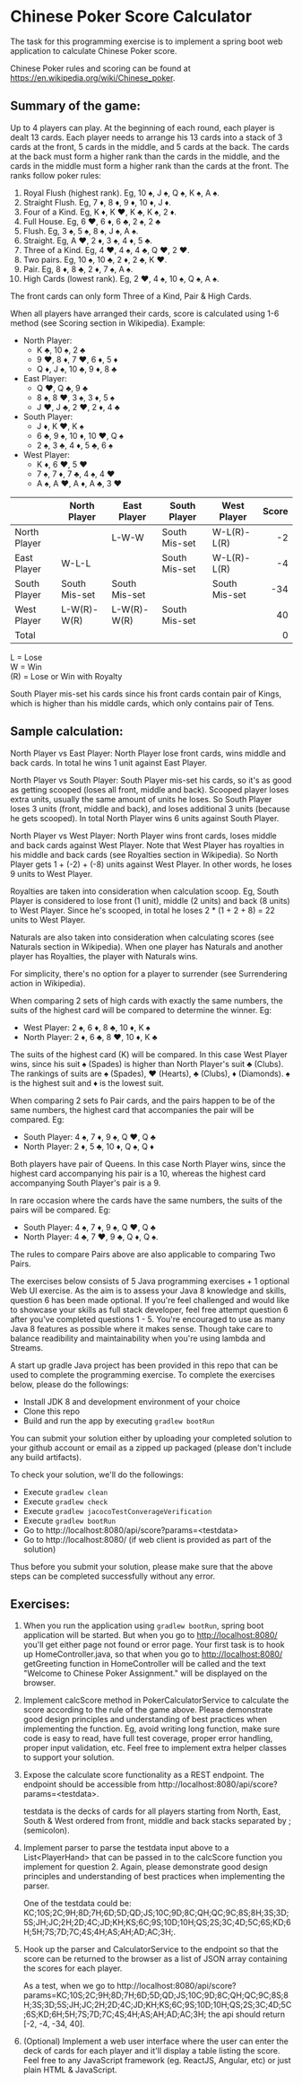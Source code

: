 # Chinese Poker Score Calculator
The task for this programming exercise is to implement a spring boot web application to calculate Chinese Poker score.

Chinese Poker rules and scoring can be found at <https://en.wikipedia.org/wiki/Chinese_poker>.

## Summary of the game:
Up to 4 players can play. At the beginning of each round, each player is dealt 13 cards. Each player needs to arrange his 13 cards into a stack of 3 cards at the front, 5 cards in the middle, and 5 cards at the back. The cards at the back must form a higher rank than the cards in the middle, and the cards in the middle must form a higher rank than the cards at the front. The ranks follow poker rules:

1. Royal Flush (highest rank). Eg, 10 :spades:, J :spades:, Q :spades:, K :spades:, A :spades:.
2. Straight Flush. Eg, 7 :diamonds:, 8 :diamonds:, 9 :diamonds:, 10 :diamonds:, J :diamonds:.
3. Four of a Kind. Eg, K :diamonds:, K :hearts:, K :clubs:, K :spades:, 2 :diamonds:.
4. Full House. Eg, 6 :hearts:, 6 :diamonds:, 6 :clubs:, 2 :spades:, 2 :clubs:
5. Flush. Eg, 3 :spades:, 5 :spades:, 8 :spades:, J :spades:, A :spades:.
6. Straight. Eg, A :hearts:, 2 :diamonds:, 3 :spades:, 4 :diamonds:, 5 :clubs:.
7. Three of a Kind. Eg, 4 :hearts:, 4 :spades:, 4 :clubs:, Q :hearts:, 2 :hearts:.
8. Two pairs. Eg, 10 :spades:, 10 :clubs:, 2 :diamonds:, 2 :clubs:, K :hearts:.
9. Pair. Eg, 8 :diamonds:, 8 :clubs:, 2 :diamonds:, 7 :spades:, A :spades:.
10. High Cards (lowest rank). Eg, 2 :hearts:, 4 :spades:, 10 :spades:, Q :spades:, A :spades:.

The front cards can only form Three of a Kind, Pair & High Cards.

When all players have arranged their cards, score is calculated using 1-6 method (see Scoring section in Wikipedia). Example:

- North Player:
    - K :clubs:, 10 :spades:, 2 :clubs:
    - 9 :hearts:, 8 :diamonds:, 7 :hearts:, 6 :diamonds:, 5 :diamonds:
    - Q :diamonds:, J :spades:, 10 :clubs:, 9 :diamonds:, 8 :clubs:
- East Player:
    - Q :hearts:, Q :clubs:, 9 :clubs:
    - 8 :spades:, 8 :hearts:, 3 :spades:, 3 :diamonds:, 5 :spades:
    - J :hearts:, J :clubs:, 2 :hearts:, 2 :diamonds:, 4 :clubs:
- South Player:
    - J :diamonds:, K :hearts:, K :spades:
    - 6 :clubs:, 9 :spades:, 10 :diamonds:, 10 :hearts:, Q :spades:
    - 2 :spades:, 3 :clubs:, 4 :diamonds:, 5 :clubs:, 6 :spades:
- West Player:
    - K :diamonds:, 6 :hearts:, 5 :hearts:
    - 7 :spades:, 7 :diamonds:, 7 :clubs:, 4 :spades:, 4 :hearts:
    - A :spades:, A :hearts:, A :diamonds:, A :clubs:, 3 :hearts:

||North Player|East Player|South Player|West Player|Score|
|-|-|-|-|-|-:|
|North Player||L-W-W|South Mis-set|W-L(R)-L(R)|-2|
|East Player|W-L-L||South Mis-set|W-L(R)-L(R)|-4|
|South Player|South Mis-set|South Mis-set||South Mis-set|-34|
|West Player|L-W(R)-W(R)|L-W(R)-W(R)|South Mis-set||40|
|Total|||||0|

L = Lose  
W = Win  
(R) = Lose or Win with Royalty

South Player mis-set his cards since his front cards contain pair of Kings, which is higher than his middle cards, which only contains pair of Tens.

## Sample calculation:
North Player vs East Player: North Player lose front cards, wins middle and back cards. In total he wins 1 unit against East Player.

North Player vs South Player: South Player mis-set his cards, so it's as good as getting scooped (loses all front, middle and back). Scooped player loses extra units, usually the same amount of units he loses. So South Player loses 3 units (front, middle and back), and loses additional 3 units (because he gets scooped). In total North Player wins 6 units against South Player.

North Player vs West Player: North Player wins front cards, loses middle and back cards against West Player. Note that West Player has royalties in his middle and back cards (see Royalties section in Wikipedia). So North Player gets 1 + (-2) + (-8) units against West Player. In other words, he loses 9 units to West Player.

Royalties are taken into consideration when calculation scoop. Eg, South Player is considered to lose front (1 unit), middle (2 units) and back (8 units) to West Player. Since he's scooped, in total he loses 2 * (1 + 2 + 8) = 22 units to West Player.

Naturals are also taken into consideration when calculating scores (see Naturals section in Wikipedia). When one player has Naturals and another player has Royalties, the player with Naturals wins.

For simplicity, there's no option for a player to surrender (see Surrendering action in Wikipedia).

When comparing 2 sets of high cards with exactly the same numbers, the suits of the highest card will be compared to determine the winner. Eg:

- West Player: 2 :spades:, 6 :diamonds:, 8 :clubs:, 10 :diamonds:, K :spades:
- North Player: 2 :diamonds:, 6 :clubs:, 8 :hearts:, 10 :diamonds:, K :clubs:

The suits of the highest card (K) will be compared. In this case West Player wins, since his suit :spades: (Spades) is higher than North Player's suit :clubs: (Clubs). The rankings of suits are :spades: (Spades), :hearts: (Hearts), :clubs: (Clubs), :diamonds: (Diamonds). :spades: is the highest suit and :diamonds: is the lowest suit.

When comparing 2 sets fo Pair cards, and the pairs happen to be of the same numbers, the highest card that accompanies the pair will be compared. Eg:

- South Player: 4 :spades:, 7 :diamonds:, 9 :spades:, Q :hearts:, Q :clubs:
- North Player: 2 :diamonds:, 5 :clubs:, 10 :diamonds:, Q :spades:, Q :diamonds:

Both players have pair of Queens. In this case North Player wins, since the highest card accompanying his pair is a 10, whereas the highest card accompanying South Player's pair is a 9.

In rare occasion where the cards have the same numbers, the suits of the pairs will be compared. Eg:

- South Player: 4 :spades:, 7 :diamonds:, 9 :spades:, Q :hearts:, Q :clubs:
- North Player: 4 :clubs:, 7 :hearts:, 9 :clubs:, Q :diamonds:, Q :spades:.

The rules to compare Pairs above are also applicable to comparing Two Pairs.

The exercises below consists of 5 Java programming exercises + 1 optional Web UI exercise. As the aim is to assess your Java 8 knowledge and skills, question 6 has been made optional. If you're feel challenged and would like to showcase your skills as full stack developer, feel free attempt question 6 after you've completed questions 1 - 5. You're encouraged to use as many Java 8 features as possible where it makes sense. Though take care to balance readibility and maintainability when you're using lambda and Streams.  

A start up gradle Java project has been provided in this repo that can be used to complete the programming exercise. To complete the exercises below, please do the followings:

- Install JDK 8 and development environment of your choice
- Clone this repo
- Build and run the app by executing `gradlew bootRun`

You can submit your solution either by uploading your completed solution to your github account or email as a zipped up packaged (please don't include any build artifacts).

To check your solution, we'll do the followings:

- Execute `gradlew clean`
- Execute `gradlew check`
- Execute `gradlew jacocoTestConverageVerification`
- Execute `gradlew bootRun`
- Go to http://localhost:8080/api/score?params=&lt;testdata&gt;
- Go to http://localhost:8080/ (if web client is provided as part of the solution)

Thus before you submit your solution, please make sure that the above steps can be completed successfully without any error.

## Exercises:
1. When you run the application using `gradlew bootRun`, spring boot application will be started. But when you go to <http://localhost:8080/> you'll get either page not found or error page. Your first task is to hook up HomeController.java, so that when you go to <http://localhost:8080/> getGreeting function in HomeController will be called and the text "Welcome to Chinese Poker Assignment." will be displayed on the browser.

2. Implement calcScore method in PokerCalculatorService to calculate the score according to the rule of the game above. Please demonstrate good design principles and understanding of best practices when implementing the function. Eg, avoid writing long function, make sure code is easy to read, have full test coverage, proper error handling, proper input validation, etc. Feel free to implement extra helper classes to support your solution.

3. Expose the calculate score functionality as a REST endpoint. The endpoint should be accessible from http://localhost:8080/api/score?params=&lt;testdata&gt;.
    
    testdata is the decks of cards for all players starting from North, East, South & West ordered from front, middle and back stacks separated by &semi; (semicolon).

4. Implement parser to parse the testdata input above to a List&lt;PlayerHand&gt; that can be passed in to the calcScore function you implement for question 2. Again, please demonstrate good design principles and understanding of best practices when implementing the parser.

    One of the testdata could be: KC;10S;2C;9H;8D;7H;6D;5D;QD;JS;10C;9D;8C;QH;QC;9C;8S;8H;3S;3D;5S;JH;JC;2H;2D;4C;JD;KH;KS;6C;9S;10D;10H;QS;2S;3C;4D;5C;6S;KD;6H;5H;7S;7D;7C;4S;4H;AS;AH;AD;AC;3H;.

5. Hook up the parser and CalculatorService to the endpoint so that the score can be returned to the browser as a list of JSON array containing the scores for each player.

    As a test, when we go to http://localhost:8080/api/score?params=KC;10S;2C;9H;8D;7H;6D;5D;QD;JS;10C;9D;8C;QH;QC;9C;8S;8H;3S;3D;5S;JH;JC;2H;2D;4C;JD;KH;KS;6C;9S;10D;10H;QS;2S;3C;4D;5C;6S;KD;6H;5H;7S;7D;7C;4S;4H;AS;AH;AD;AC;3H; the api should return [-2, -4, -34, 40].

6. (Optional) Implement a web user interface where the user can enter the deck of cards for each player and it'll display a table listing the score. Feel free to any JavaScript framework (eg. ReactJS, Angular, etc) or just plain HTML & JavaScript.